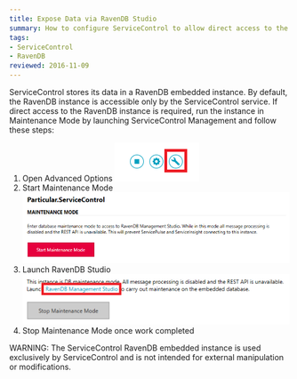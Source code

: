 ```yaml
---
title: Expose Data via RavenDB Studio
summary: How to configure ServiceControl to allow direct access to the embedded RavenDB instance.
tags:
- ServiceControl
- RavenDB
reviewed: 2016-11-09
---
```


ServiceControl stores its data in a RavenDB embedded instance. By default, the RavenDB instance is accessible only by the ServiceControl service. If direct access to the RavenDB instance is required, run the instance in Maintenance Mode by launching ServiceControl Management and follow these steps:

1. Open Advanced Options
![](managementutil-advancedoptions.png)
1. Start Maintenance Mode
![](managementutil-maintenancemode.png 'width=500')
1. Launch RavenDB Studio
![](managementutil-launchstudio.png 'width=500')
1. Stop Maintenance Mode once work completed


WARNING: The ServiceControl RavenDB embedded instance is used exclusively by ServiceControl and is not intended for external manipulation or modifications.
